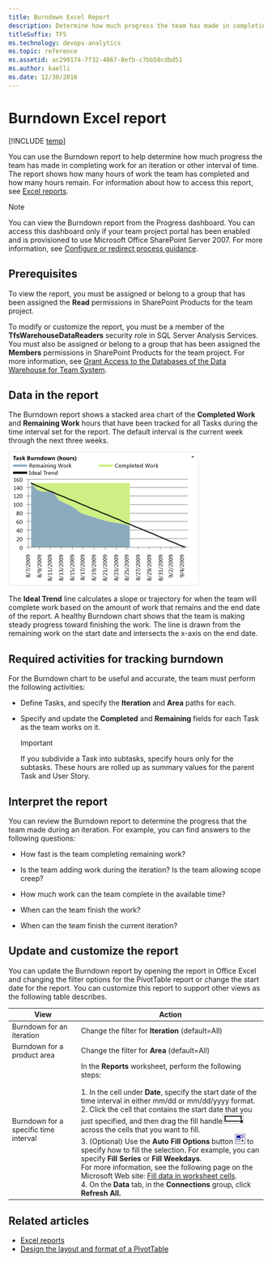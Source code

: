 ```yaml
---
title: Burndown Excel Report  
description: Determine how much progress the team has made in completing work for an iteration or other interval of time - Team Foundation Server  
titleSuffix: TFS
ms.technology: devops-analytics
ms.topic: reference
ms.assetid: ac299174-7f32-4867-8efb-c7bb50cdbd51
ms.author: kaelli
ms.date: 12/30/2016
---
```


# Burndown Excel report

[!INCLUDE [temp](../includes/tfs-sharepoint-version.md)]


You can use the Burndown report to help determine how much progress the team has made in completing work for an iteration or other interval of time. The report shows how many hours of work the team has completed and how many hours remain. For information about how to access this report, see [Excel reports](excel-reports.md).  
  
> [!NOTE]
>  You can view the Burndown report from the Progress dashboard. You can access this dashboard only if your team project portal has been enabled and is provisioned to use Microsoft Office SharePoint Server 2007. For more information, see [Configure or redirect process guidance](../../project/configure-or-redirect-process-guidance.md).  
  
## Prerequisites
  
 To view the report, you must be assigned or belong to a group that has been assigned the **Read** permissions in SharePoint Products for the team project.  
  
 To modify or customize the report, you must be a member of the **TfsWarehouseDataReaders** security role in SQL Server Analysis Services. You must also be assigned or belong to a group that has been assigned the **Members** permissions in SharePoint Products for the team project. For more information, see [Grant Access to the Databases of the Data Warehouse for Team System](../admin/grant-permissions-to-reports.md).  


<a name="Data"></a> 

## Data in the report  

The Burndown report shows a stacked area chart of the **Completed Work** and **Remaining Work** hours that have been tracked for all Tasks during the time interval set for the report. The default interval is the current week through the next three weeks.  
  
 ![Burndown chart](media/procguid_agileburn.png "ProcGuid_AgileBurn")  
  
 The **Ideal Trend** line calculates a slope or trajectory for when the team will complete work based on the amount of work that remains and the end date of the report. A healthy Burndown chart shows that the team is making steady progress toward finishing the work. The line is drawn from the remaining work on the start date and intersects the x-axis on the end date.  
  
<a name="RequiredActivities"></a> 

## Required activities for tracking burndown 
 
 For the Burndown chart to be useful and accurate, the team must perform the following activities:  
  
-   Define Tasks, and specify the **Iteration** and **Area** paths for each.  
  
-   Specify and update the **Completed** and **Remaining** fields for each Task as the team works on it.  
  
    > [!IMPORTANT]
    >  If you subdivide a Task into subtasks, specify hours only for the subtasks. These hours are rolled up as summary values for the parent Task and User Story.  
  
<a name="Interpreting"></a> 

## Interpret the report  

 You can review the Burndown report to determine the progress that the team made during an iteration. For example, you can find answers to the following questions:  
  
- How fast is the team completing remaining work?  
  
- Is the team adding work during the iteration? Is the team allowing scope creep?  
  
- How much work can the team complete in the available time?  
  
- When can the team finish the work?  
  
- When can the team finish the current iteration?  
  
  <a name="Updating"></a> 

## Update and customize the report  

You can update the Burndown report by opening the report in Office Excel and changing the filter options for the PivotTable report or change the start date for the report. You can customize this report to support other views as the following table describes.  
  
|View|Action|  
|----------|------------|  
|Burndown for an iteration|Change the filter for **Iteration** (default=All)|  
|Burndown for a product area|Change the filter for **Area** (default=All)|  
|Burndown for a specific time interval|In the **Reports** worksheet, perform the following steps:<br /><br /> 1.  In the cell under **Date**, specify the start date of the time interval in either mm/dd or mm/dd/yyyy format.<br />2.  Click the cell that contains the start date that you just specified, and then drag the fill handle![A small square in the cell's lower&#45;right corner.](media/icon_fillhandle.png "Icon_FillHandle") across the cells that you want to fill.<br />3.  (Optional) Use the **Auto Fill Options** button ![Auto Fill Options button image](media/icon_autofilloptions.png "Icon_AutoFillOptions") to specify how to fill the selection. For example, you can specify **Fill Series** or **Fill Weekdays**.<br />     For more information, see the following page on the Microsoft Web site: [Fill data in worksheet cells](https://support.office.com/article/fill-data-automatically-in-worksheet-cells-74e31bdd-d993-45da-aa82-35a236c5b5db).<br/>4.  On the **Data** tab, in the **Connections** group, click **Refresh All.**|  
  

## Related articles

- [Excel reports](excel-reports.md)
- [Design the layout and format of a PivotTable](https://support.office.com/article/design-the-layout-and-format-of-a-pivottable-a9600265-95bf-4900-868e-641133c05a80) 
